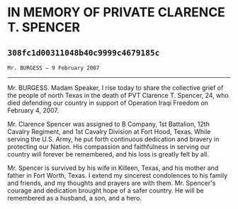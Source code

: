 # IN MEMORY OF PRIVATE CLARENCE T. SPENCER
## `308fc1d00311048b40c9999c4679185c`
`Mr. BURGESS — 9 February 2007`

---


Mr. BURGESS. Madam Speaker, I rise today to share the collective 
grief of the people of north Texas in the death of PVT Clarence T. 
Spencer, 24, who died defending our country in support of Operation 
Iraqi Freedom on February 4, 2007.

Mr. Clarence Spencer was assigned to B Company, 1st Battalion, 12th 
Cavalry Regiment, and 1st Cavalry Division at Fort Hood, Texas. While 
serving the U.S. Army, he put forth continuous dedication and bravery 
in protecting our Nation. His compassion and faithfulness in serving 
our country will forever be remembered, and his loss is greatly felt by 
all.

Mr. Spencer is survived by his wife in Killeen, Texas, and his mother 
and father in Fort Worth, Texas. I extend my sincerest condolences to 
his family and friends, and my thoughts and prayers are with them. Mr. 
Spencer's courage and dedication brought hope of a safer country. He 
will be remembered as a husband, a son, and a hero.
